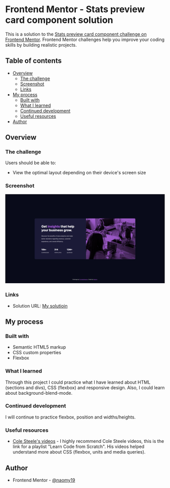 # Frontend Mentor - Stats preview card component solution

This is a solution to the [Stats preview card component challenge on Frontend Mentor](https://www.frontendmentor.io/challenges/stats-preview-card-component-8JqbgoU62). Frontend Mentor challenges help you improve your coding skills by building realistic projects.

## Table of contents

- [Overview](#overview)
  - [The challenge](#the-challenge)
  - [Screenshot](#screenshot)
  - [Links](#links)
- [My process](#my-process)
  - [Built with](#built-with)
  - [What I learned](#what-i-learned)
  - [Continued development](#continued-development)
  - [Useful resources](#useful-resources)
- [Author](#author)

## Overview

### The challenge

Users should be able to:

- View the optimal layout depending on their device's screen size

### Screenshot

![](screenshot.png)

### Links

- Solution URL: [My solutioin](https://naomy19.github.io/Stats-preview-card-component/)

## My process

### Built with

- Semantic HTML5 markup
- CSS custom properties
- Flexbox

### What I learned

Through this project I could practice what I have learned about HTML (sections and divs), CSS (flexbox) and responsive design.
Also, I could learn about background-blend-mode.

### Continued development

I will continue to practice flexbox, position and widths/heights.

### Useful resources

- [Cole Steele's videos](https://www.youtube.com/watch?v=SF_Xl5TOGlY&list=PLblA84xge2_xNtaFnZhefjFbnDrpySKD3) - I highly recommend Cole Steele videos, this is the link for a playlist "Learn Code from Scratch". His videos helped understand more about CSS (flexbox, units and media queries).

## Author

- Frontend Mentor - [@naomy19](https://www.frontendmentor.io/profile/naomy19)
